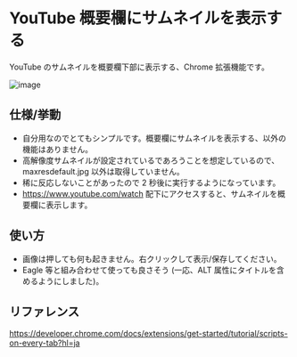 # YouTube 概要欄にサムネイルを表示する

YouTube のサムネイルを概要欄下部に表示する、Chrome 拡張機能です。

![image](https://github.com/user-attachments/assets/70aa3bce-dd01-4634-86f2-e9ab6c9e61bf)

## 仕様/挙動

- 自分用なのでとてもシンプルです。概要欄にサムネイルを表示する、以外の機能はありません。
- 高解像度サムネイルが設定されているであろうことを想定しているので、maxresdefault.jpg 以外は取得していません。
- 稀に反応しないことがあったので 2 秒後に実行するようになっています。
- https://www.youtube.com/watch 配下にアクセスすると、サムネイルを概要欄に表示します。

## 使い方

- 画像は押しても何も起きません。右クリックして表示/保存してください。
- Eagle 等と組み合わせて使っても良さそう (一応、ALT 属性にタイトルを含めるようにしました)。

## リファレンス

https://developer.chrome.com/docs/extensions/get-started/tutorial/scripts-on-every-tab?hl=ja
